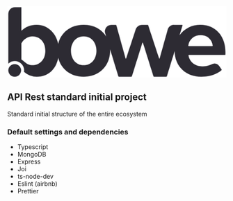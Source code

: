 ![BOWE](https://raw.githubusercontent.com/bowe-td/bowe-cli/master/assets/bowe.png)

## API Rest standard initial project

Standard initial structure of the entire ecosystem

### Default settings and dependencies

- Typescript
- MongoDB
- Express
- Joi
- ts-node-dev
- Eslint (airbnb)
- Prettier
